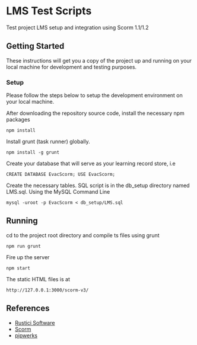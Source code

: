 # LMS Test Scripts

Test project LMS setup and integration using Scorm 1.1/1.2

## Getting Started

These instructions will get you a copy of the project up and running on your local machine for development and testing purposes.

### Setup

Please follow the steps below to setup the development environment on your local machine.


After downloading the repository source code, install the necessary npm packages
```
npm install
```

Install grunt (task runner) globally.
```
npm install -g grunt
```

Create your database that will serve as your learning record store, i.e

```
CREATE DATABASE EvacScorm; USE EvacScorm;
```

Create the necessary tables. SQL script is in the db_setup directory named LMS.sql. Using the MySQL Command Line

```
mysql -uroot -p EvacScorm < db_setup/LMS.sql
```


## Running 

cd to the project root directory and compile ts files using grunt

```
npm run grunt
```

Fire up the server

```
npm start
```

The static HTML files is at 

```
http://127.0.0.1:3000/scorm-v3/
```


## References

* [Rustici Software](https://scorm.com/scorm-explained/technical-scorm/scorm-12-overview-for-developers/)
* [Scorm](https://www.scorm.com/)
* [pipwerks](https://pipwerks.com/2008/05/08/adding-scorm-code-to-an-html-file/)


